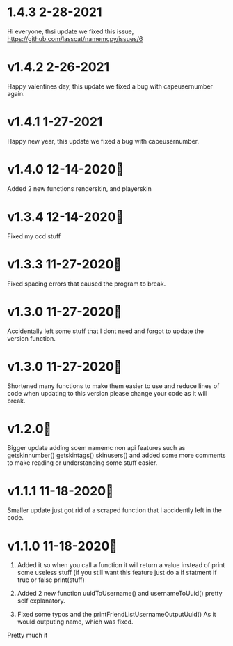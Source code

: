 # 1.4.3 2-28-2021
Hi everyone, thsi update we fixed this issue, https://github.com/lasscat/namemcpy/issues/6

# v1.4.2 2-26-2021
Happy valentines day, this update we fixed a bug with capeusernumber again.

# v1.4.1 1-27-2021
Happy new year, this update we fixed a bug with capeusernumber.

# v1.4.0 12-14-2020🥳
Added 2 new functions renderskin, and playerskin

# v1.3.4 12-14-2020🎉
Fixed my ocd stuff

# v1.3.3 11-27-2020🎉
Fixed spacing errors that caused the program to break.

# v1.3.0 11-27-2020🥳
Accidentally left some stuff that I dont need and forgot to update the version function.

# v1.3.0 11-27-2020🥳
Shortened many functions to make them easier to use and reduce lines of code when updating to this version please change your code as it will break.

# v1.2.0🎉
Bigger update adding soem namemc non api features such as getskinnumber() getskintags() skinusers() and added some more comments to make reading or understanding some stuff easier.

# v1.1.1 11-18-2020🎉 

Smaller update just got rid of a scraped function that I accidently left in the code.

# v1.1.0 11-18-2020🥳

1. Added it so when you call a function it will return a value instead of print some useless stuff (if you still want this feature just do a if statment if true or false print(stuff)

2. Added 2 new function uuidToUsername() and usernameToUuid() pretty self explanatory.

3. Fixed some typos and the printFriendListUsernameOutputUuid() As it would outputing name, which was fixed.

Pretty much it

